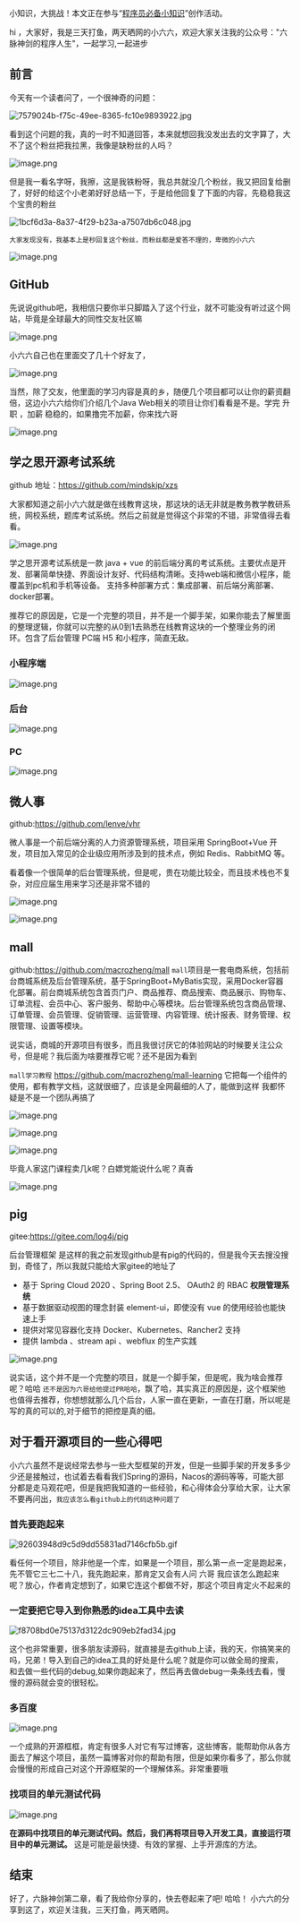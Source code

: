小知识，大挑战！本文正在参与“[程序员必备小知识](https://juejin.cn/post/7008476801634680869 "https://juejin.cn/post/7008476801634680869")”创作活动。


hi ，大家好，我是三天打鱼，两天晒网的小六六，欢迎大家关注我的公众号："六脉神剑的程序人生"，一起学习,一起进步

## 前言
今天有一个读者问了，一个很神奇的问题：

![7579024b-f75c-49ee-8365-fc10e9893922.jpg](https://p6-juejin.byteimg.com/tos-cn-i-k3u1fbpfcp/46aaf82608314574a5cd8a5ab8d0cc9c~tplv-k3u1fbpfcp-watermark.image?)

看到这个问题的我，真的一时不知道回答，本来就想回我没发出去的文字算了，大不了这个粉丝把我拉黑，我像是缺粉丝的人吗？

![image.png](https://p6-juejin.byteimg.com/tos-cn-i-k3u1fbpfcp/538186cc5f834f5aad0f7a9162b7be76~tplv-k3u1fbpfcp-watermark.image?)

但是我一看名字呀，我擦，这是我铁粉呀，我总共就没几个粉丝，我又把回复给删了，好好的给这个小老弟好好总结一下，于是给他回复了下面的内容，先稳稳我这个宝贵的粉丝


![1bcf6d3a-8a37-4f29-b23a-a7507db6c048.jpg](https://p1-juejin.byteimg.com/tos-cn-i-k3u1fbpfcp/36826dc3490f4dacb3f59becb92b252e~tplv-k3u1fbpfcp-watermark.image?)

`大家发现没有，我基本上是秒回复这个粉丝，而粉丝都是爱答不理的，卑微的小六六`

![image.png](https://p1-juejin.byteimg.com/tos-cn-i-k3u1fbpfcp/cb6200b3dfa441eea6e1bf62b3d5abb3~tplv-k3u1fbpfcp-watermark.image?)


## GitHub
先说说github吧，我相信只要你半只脚踏入了这个行业，就不可能没有听过这个网站，毕竟是全球最大的同性交友社区嘛

![image.png](https://p3-juejin.byteimg.com/tos-cn-i-k3u1fbpfcp/09bc7489b82b4a5789bf0aa288eba8b9~tplv-k3u1fbpfcp-watermark.image?)

小六六自己也在里面交了几十个好友了，

![image.png](https://p6-juejin.byteimg.com/tos-cn-i-k3u1fbpfcp/5847bb1cb152433daa76b2032ad7aa1b~tplv-k3u1fbpfcp-watermark.image?)

当然，除了交友，他里面的学习内容是真的乡，随便几个项目都可以让你的薪资翻倍，这边小六六给你们介绍几个Java Web相关的项目让你们看看是不是。学完 升职 ，加薪 稳稳的，如果撸完不加薪，你来找六哥

![image.png](https://p1-juejin.byteimg.com/tos-cn-i-k3u1fbpfcp/a248d29933e34eb3bf4cfd39b25629ee~tplv-k3u1fbpfcp-watermark.image?)


##  学之思开源考试系统 

github 地址：https://github.com/mindskip/xzs

大家都知道之前小六六就是做在线教育这块，那这块的话无非就是教务教学教研系统，网校系统，题库考试系统。然后之前就是觉得这个非常的不错，非常值得去看看。


![image.png](https://p6-juejin.byteimg.com/tos-cn-i-k3u1fbpfcp/80f3b64289a647d79932d441174b2575~tplv-k3u1fbpfcp-watermark.image?)


学之思开源考试系统是一款 java + vue 的前后端分离的考试系统。主要优点是开发、部署简单快捷、界面设计友好、代码结构清晰。支持web端和微信小程序，能覆盖到pc机和手机等设备。 支持多种部署方式：集成部署、前后端分离部署、docker部署。


推荐它的原因是，它是一个完整的项目，并不是一个脚手架，如果你能去了解里面的整理逻辑，你就可以完整的从0到1去熟悉在线教育这块的一个整理业务的闭环。包含了后台管理 PC端 H5 和小程序，简直无敌。

### 小程序端
![image.png](https://p1-juejin.byteimg.com/tos-cn-i-k3u1fbpfcp/89b9bf1a6f2846268e35af833871823f~tplv-k3u1fbpfcp-watermark.image?)

### 后台

![image.png](https://p9-juejin.byteimg.com/tos-cn-i-k3u1fbpfcp/08c2908be5594822ad8c0cb68e1e1cc2~tplv-k3u1fbpfcp-watermark.image?)
### PC 

![image.png](https://p3-juejin.byteimg.com/tos-cn-i-k3u1fbpfcp/5afc0ee22a784327aeb37ec8843d8350~tplv-k3u1fbpfcp-watermark.image?)

## 微人事
github:https://github.com/lenve/vhr

微人事是一个前后端分离的人力资源管理系统，项目采用 SpringBoot+Vue 开发，项目加入常见的企业级应用所涉及到的技术点，例如 Redis、RabbitMQ 等。

看着像一个很简单的后台管理系统，但是呢，贵在功能比较全，而且技术栈也不复杂，对应应届生用来学习还是非常不错的


![image.png](https://p9-juejin.byteimg.com/tos-cn-i-k3u1fbpfcp/a4a3f39156cf4dafa3c0f4a92da1b486~tplv-k3u1fbpfcp-watermark.image?)


![image.png](https://p1-juejin.byteimg.com/tos-cn-i-k3u1fbpfcp/d78be74da7ec4fad8b01bad353b3c10d~tplv-k3u1fbpfcp-watermark.image?)

## mall

github:https://github.com/macrozheng/mall
`mall`项目是一套电商系统，包括前台商城系统及后台管理系统，基于SpringBoot+MyBatis实现，采用Docker容器化部署。前台商城系统包含首页门户、商品推荐、商品搜索、商品展示、购物车、订单流程、会员中心、客户服务、帮助中心等模块。后台管理系统包含商品管理、订单管理、会员管理、促销管理、运营管理、内容管理、统计报表、财务管理、权限管理、设置等模块。

说实话，商城的开源项目有很多，而且我很讨厌它的体验网站的时候要关注公众号，但是呢？我后面为啥要推荐它呢？还不是因为看到

`mall学习教程` https://github.com/macrozheng/mall-learning 它把每一个组件的使用，都有教学文档，这就很细了，应该是全网最细的人了，能做到这样 我都怀疑是不是一个团队再搞了


![image.png](https://p1-juejin.byteimg.com/tos-cn-i-k3u1fbpfcp/efe64f5501f2440db69167ad32e81c4e~tplv-k3u1fbpfcp-watermark.image?)


![image.png](https://p6-juejin.byteimg.com/tos-cn-i-k3u1fbpfcp/fc8bb96646fe461aa842b75935b20b77~tplv-k3u1fbpfcp-watermark.image?)


![image.png](https://p6-juejin.byteimg.com/tos-cn-i-k3u1fbpfcp/884e2d83df054815ace9db691dcf55cd~tplv-k3u1fbpfcp-watermark.image?)

毕竟人家这门课程卖几k呢？白嫖党能说什么呢？真香

![image.png](https://p3-juejin.byteimg.com/tos-cn-i-k3u1fbpfcp/83b171b80c6c4f3ca54c347fdd09323c~tplv-k3u1fbpfcp-watermark.image?)



## pig

gitee:https://gitee.com/log4j/pig

后台管理框架 是这样的我之前发现github是有pig的代码的，但是我今天去搜没搜到，奇怪了，所以我就只能给大家gitee的地址了

-   基于 Spring Cloud 2020 、Spring Boot 2.5、 OAuth2 的 RBAC **权限管理系统**
-   基于数据驱动视图的理念封装 element-ui，即使没有 vue 的使用经验也能快速上手
-   提供对常见容器化支持 Docker、Kubernetes、Rancher2 支持
-   提供 lambda 、stream api 、webflux 的生产实践


![image.png](https://p6-juejin.byteimg.com/tos-cn-i-k3u1fbpfcp/d8ed1fcaf9984a71b3577cb3cddff8f4~tplv-k3u1fbpfcp-watermark.image?)

说实话，这个并不是一个完整的项目，就是一个脚手架，但是呢，我为啥会推荐呢？哈哈 `还不是因为六哥给他提过PR哈哈`，飘了哈，其实真正的原因是，这个框架他也值得去推荐，你想想就那么几个后台，人家一直在更新，一直在打磨，所以呢是写的真的可以的,对于细节的把控是真的细。


## 对于看开源项目的一些心得吧
小六六虽然不是说经常去参与一些大型框架的开发，但是一些脚手架的开发多多少少还是接触过，也试着去看看我们Spring的源码，Nacos的源码等等，可能大部分都是走马观花吧，但是我把我知道的一些经验，和心得体会分享给大家，让大家不要再问出，`我应该怎么看github上的代码这种问题了`

### **首先要跑起来**

![92603948d9c5d9dd55831ad7146cfb5b.gif](https://p6-juejin.byteimg.com/tos-cn-i-k3u1fbpfcp/8466783b254647e0a29b0d5b5b71b607~tplv-k3u1fbpfcp-watermark.image?)

看任何一个项目，除非他是一个库，如果是一个项目，那么第一点一定是跑起来，先不管它三七二十八，我先跑起来，那肯定又会有人问 六哥 我应该怎么跑起来呢？放心，作者肯定想到了，如果它连这个都做不好，那这个项目肯定火不起来的

### **一定要把它导入到你熟悉的idea工具中去读**

![f8708bd0e75137d3122dc909eb2fad34.jpg](https://p1-juejin.byteimg.com/tos-cn-i-k3u1fbpfcp/18cc8c8f11324c35ba8a3c9d00a05eb8~tplv-k3u1fbpfcp-watermark.image?)

这个也非常重要，很多朋友读源码，就直接是去github上读，我的天，你搞笑来的吗，兄弟！导入到自己的idea工具的好处是什么呢？就是你可以做全局的搜索，和去做一些代码的debug,如果你跑起来了，然后再去做debug一条条线去看，慢慢的源码就会变的很轻松。

### **多百度**

![image.png](https://p3-juejin.byteimg.com/tos-cn-i-k3u1fbpfcp/b191436c0b3e4a8a9ff64b6cffc9fc34~tplv-k3u1fbpfcp-watermark.image?)

一个成熟的开源框框，肯定有很多人对它有写过博客，这些博客，能帮助你从各方面去了解这个项目，虽然一篇博客对你的帮助有限，但是如果你看多了，那么你就会慢慢的形成自己对这个开源框架的一个理解体系。非常重要哦


### **找项目的单元测试代码**

![image.png](https://p6-juejin.byteimg.com/tos-cn-i-k3u1fbpfcp/297439fbcc204f799337b29f374366f8~tplv-k3u1fbpfcp-watermark.image?)

**在源码中找项目的单元测试代码。然后，我们再将项目导入开发工具，直接运行项目中的单元测试。** 这是可能是最快捷、有效的掌握、上手开源库的方法。


## 结束
好了，六脉神剑第二章，看了我给你分享的，快去卷起来了吧! 哈哈！ 小六六的分享到这了，欢迎关注我，三天打鱼，两天晒网。